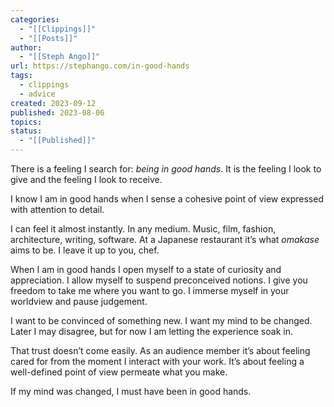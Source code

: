 ```yaml
---
categories:
  - "[[Clippings]]"
  - "[[Posts]]"
author:
  - "[[Steph Ango]]"
url: https://stephango.com/in-good-hands
tags:
  - clippings
  - advice
created: 2023-09-12
published: 2023-08-06
topics: 
status:
  - "[[Published]]"
---
```


There is a feeling I search for: *being in good hands*. It is the feeling I look to give and the feeling I look to receive.

I know I am in good hands when I sense a cohesive point of view expressed with attention to detail.

I can feel it almost instantly. In any medium. Music, film, fashion, architecture, writing, software. At a Japanese restaurant it’s what *omakase* aims to be. I leave it up to you, chef.

When I am in good hands I open myself to a state of curiosity and appreciation. I allow myself to suspend preconceived notions. I give you freedom to take me where you want to go. I immerse myself in your worldview and pause judgement.

I want to be convinced of something new. I want my mind to be changed. Later I may disagree, but for now I am letting the experience soak in.

That trust doesn’t come easily. As an audience member it’s about feeling cared for from the moment I interact with your work. It’s about feeling a well-defined point of view permeate what you make.

If my mind was changed, I must have been in good hands.